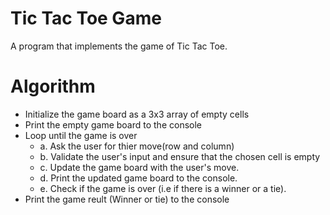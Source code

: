 # Tic Tac Toe Game

A program that implements the game of Tic Tac Toe.

# Algorithm
* Initialize the game board as a 3x3 array of empty cells
* Print the empty game board to the console
* Loop until the game is over
    * a. Ask the user for thier move(row and column)
    * b. Validate the user's input and ensure that the chosen cell is empty
    * c. Update the game board with the user's move.
    * d. Print the updated game board to the console.
    * e. Check if the game is over (i.e if there is a winner or a tie).
* Print the game reult (Winner or tie) to the console
